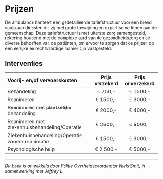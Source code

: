 # Prijzen

De ambulance hanteert een gedetailleerde tariefstructuur voor een breed scala aan diensten die zij met grote toewijding en expertise verlenen aan de gemeenschap. Deze tariefstructuur is met uiterste zorg samengesteld, rekening houdend met de complexe aard van de gezondheidszorg en de diverse behoeften van de patiënten, om ervoor te zorgen dat de prijzen op een eerlijke en rechtvaardige manier zijn vastgesteld.

## Interventies

| Voorij- en/of vervoerskosten | Prijs verzekerd | Prijs onverzekerd |
|:-----------------------------|:---------------:|:-----------------:|
| Behandeling                  | € 750,-         | € 1500,-          |
| Reanimeren                   | € 1500,-        | € 3000,-          |
| Reanimeren met plaatselijke behandeling | € 2000,- | € 4000,-          |
| Reanimeren met ziekenhuisbehandeling/Operatie | € 2500,- | € 5000,-       |
| Ziekenhuisbehandeling/Operatie zonder reanimatie | € 1500,- | € 3000,-     |
| Psychologische hulp          | € 2.500,-       | € 5000,-          |
---------------------

*Dit boek is ontwikkeld door Politie Overheidscoordinator Niels Smit, in samenwerking met Jeffrey L.*
